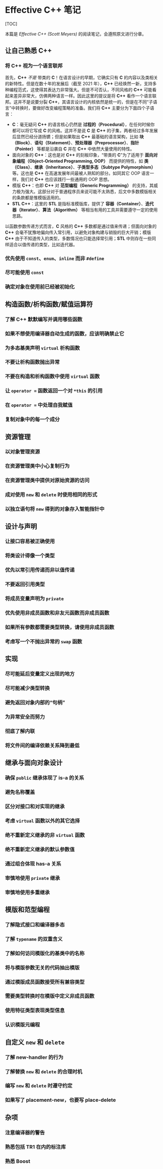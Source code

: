 # Effective C++ 笔记

[TOC]

本篇是 *Effective C++ (Scott Meyers)* 的阅读笔记，会遵照原文进行分章。

## 让自己熟悉 **C++**

### 将 **C++** 视为一个语言联邦

首先，**C++** *不是* 带类的 **C**！在语言设计的早期，它确实只有 **C** 的内容以及类相关的新特性。但是在数十年的发展后（截至 2021 年），**C++** 已经焕然一新，支持多种编程范式，这使得其表达力非常强大。但是不可否认，不同风格的 **C++** 可能看起来差异非常大，仿佛两种语言一样。因此这里的提议是将 **C++** 看作一个语言联邦。这并不是说要分裂 **C++**，其语言设计的内核依然是统一的，但是在不同“子语言”中转换时，要做好改变编程策略的准备。我们将 **C++** 主要分为下面四个子语言：

- **C**：毫无疑问 **C++** 的语言核心仍然是 **过程的（Procedural）**，在任何时候你都可以将它写成 **C** 的风格。这并不是说 **C** 是 **C++** 的子集，两者经过多年发展后显然已经分道扬镳；但是如果取出 **C++** 最基础的语言架构，比如 **块（Block）**、**语句（Statement）**、**预处理器（Preprocessor）**、**指针（Pointer）** 等都是沿袭自 **C** 并在 **C++** 中依然大量使用的特性。
- 面向对象的 **C++**：这也是对 **C++** 的刻板印象，“带类的 **C**”为了适用于 **面向对象编程（Object-Oriented Programming, OOP）** 而提供的特性，如 **类（Class）**、**继承（Inheritance）**、**子类型多态（Subtype Polymorphism）** 等。这也是 **C++** 在高速发展年间最被人熟知的部分。如同其它 OOP 语言一样，我们对 **C++** 也应该践行一些通用的 OOP 思想。
- 模版 **C++**：也即 **C++** 对 **范型编程（Generic Programming）** 的支持，其威力极为强大。这部分对于普通程序员来说可能不太熟悉，后文中多数模版相关的条款都是惟模版适用的。
- **STL** **C++**：这里的 **STL** 是指标准模版库，提供了 **容器（Container）**、**迭代器（Iterator）**、**算法（Algorithm）** 等相当有用的工具并需要遵守一定的使用思路。

以函数参数传递方式而言，**C** 风格的 **C++** 多数都是通过值来传递；但面向对象的 **C++** 会毫不犹豫地偏向传入常引用，以避免对象构建与销毁的巨大开销；模版 **C++** 由于不知道传入的类型，多数情况也只能选择常引用；**STL** 中则存在一些同样适合以值传递的类型，比如迭代器。

### 优先使用 `const`、`enum`、`inline` 而非 `#define`

### 尽可能使用 `const`

### 确定对象在使用前已经被初始化

## 构造函数/析构函数/赋值运算符

### 了解 **C++** 默默编写并调用哪些函数

### 如果不想使用编译器自动生成的函数，应该明确禁止它

### 为多态基类声明 `virtual` 析构函数

### 不要让析构函数抛出异常

### 不要在构造和析构函数中使用 `virtual` 函数

### 让 `operator =` 函数返回一个对 `*this` 的引用

### 在 `operator =` 中处理自我赋值

### 复制对象中的每一个成分

## 资源管理

### 以对象管理资源

### 在资源管理类中小心复制行为

### 在资源管理类中提供对原始资源的访问

### 成对使用 `new` 和 `delete` 时使用相同的形式

### 以独立语句将 `new` 得到的对象存入智能指针中

## 设计与声明

### 让接口容易被正确使用

### 将类设计得像一个类型

### 优先以常引用传递而非以值传递

### 不要返回引用类型

### 将成员变量声明为 `private`

### 优先使用非成员函数和非友元函数而非成员函数

### 如果所有参数都需要类型转换，请使用非成员函数

### 考虑写一个不抛出异常的 `swap` 函数

## 实现

### 尽可能延后变量定义出现的地方

### 尽可能减少类型转换

### 避免返回对象内部的“句柄”

### 为异常安全而努力

### 彻底了解内联

### 将文件间的编译依赖关系降到最低

## 继承与面向对象设计

### 确保 `public` 继承体现了 is-a 的关系

### 避免名称覆盖

### 区分对接口和对实现的继承

### 考虑 `virtual` 函数以外的其它选择

### 绝不重新定义继承的非 `virtual` 函数

### 绝不重新定义继承的默认参数值

### 通过组合体现 has-a 关系

### 审慎地使用 `private` 继承

### 审慎地使用多重继承

## 模版和范型编程

### 了解隐式接口和编译器多态

### 了解 `typename` 的双重含义

### 了解如何访问模版化的基类中的名称

### 将与模版参数无关的代码抽出模版

### 通过模版成员函数接受所有兼容类型

### 需要类型转换时在模版中定义非成员函数

### 使用特征类型表现类型信息

### 认识模版元编程

## 自定义 `new` 和 `delete`

### 了解 new-handler 的行为

### 了解替换 `new` 和 `delete` 的合理时机

### 编写 `new` 和 `delete` 时遵守约定

### 如果写了 placement-new，也要写 place-delete

## 杂项

### 注意编译器的警告

### 熟悉包括 **TR1** 在内的标注库

### 熟悉 **Boost**

